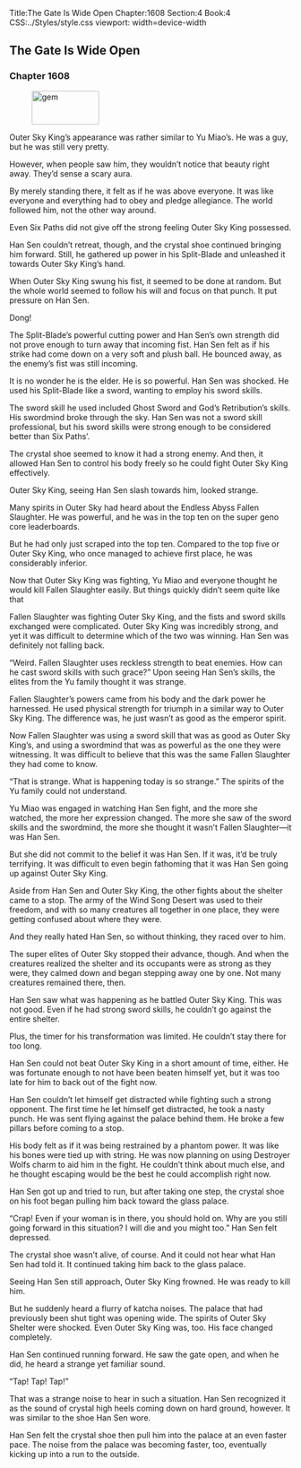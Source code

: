 Title:The Gate Is Wide Open 
Chapter:1608 
Section:4 
Book:4 
CSS:../Styles/style.css 
viewport: width=device-width
  
## The Gate Is Wide Open
### Chapter 1608
  
<figure>
	<img src="../Images/gem.gif" alt="gem" id="gem" width="120" height="60" />
</figure>
  

  
Outer Sky King’s appearance was rather similar to Yu Miao’s. He was a guy, but he was still very pretty.

However, when people saw him, they wouldn’t notice that beauty right away. They’d sense a scary aura.

By merely standing there, it felt as if he was above everyone. It was like everyone and everything had to obey and pledge allegiance. The world followed him, not the other way around.

Even Six Paths did not give off the strong feeling Outer Sky King possessed.

Han Sen couldn’t retreat, though, and the crystal shoe continued bringing him forward. Still, he gathered up power in his Split-Blade and unleashed it towards Outer Sky King’s hand.

When Outer Sky King swung his fist, it seemed to be done at random. But the whole world seemed to follow his will and focus on that punch. It put pressure on Han Sen.

Dong!

The Split-Blade’s powerful cutting power and Han Sen’s own strength did not prove enough to turn away that incoming fist. Han Sen felt as if his strike had come down on a very soft and plush ball. He bounced away, as the enemy’s fist was still incoming.

It is no wonder he is the elder. He is so powerful. Han Sen was shocked. He used his Split-Blade like a sword, wanting to employ his sword skills.

The sword skill he used included Ghost Sword and God’s Retribution’s skills. His swordmind broke through the sky. Han Sen was not a sword skill professional, but his sword skills were strong enough to be considered better than Six Paths’.

The crystal shoe seemed to know it had a strong enemy. And then, it allowed Han Sen to control his body freely so he could fight Outer Sky King effectively.

Outer Sky King, seeing Han Sen slash towards him, looked strange.

Many spirits in Outer Sky had heard about the Endless Abyss Fallen Slaughter. He was powerful, and he was in the top ten on the super geno core leaderboards.

But he had only just scraped into the top ten. Compared to the top five or Outer Sky King, who once managed to achieve first place, he was considerably inferior.

Now that Outer Sky King was fighting, Yu Miao and everyone thought he would kill Fallen Slaughter easily. But things quickly didn’t seem quite like that

Fallen Slaughter was fighting Outer Sky King, and the fists and sword skills exchanged were complicated. Outer Sky King was incredibly strong, and yet it was difficult to determine which of the two was winning. Han Sen was definitely not falling back.

“Weird. Fallen Slaughter uses reckless strength to beat enemies. How can he cast sword skills with such grace?” Upon seeing Han Sen’s skills, the elites from the Yu family thought it was strange.

Fallen Slaughter’s powers came from his body and the dark power he harnessed. He used physical strength for triumph in a similar way to Outer Sky King. The difference was, he just wasn’t as good as the emperor spirit.

Now Fallen Slaughter was using a sword skill that was as good as Outer Sky King’s, and using a swordmind that was as powerful as the one they were witnessing. It was difficult to believe that this was the same Fallen Slaughter they had come to know.

“That is strange. What is happening today is so strange.” The spirits of the Yu family could not understand.

Yu Miao was engaged in watching Han Sen fight, and the more she watched, the more her expression changed. The more she saw of the sword skills and the swordmind, the more she thought it wasn’t Fallen Slaughter—it was Han Sen.

But she did not commit to the belief it was Han Sen. If it was, it’d be truly terrifying. It was difficult to even begin fathoming that it was Han Sen going up against Outer Sky King.

Aside from Han Sen and Outer Sky King, the other fights about the shelter came to a stop. The army of the Wind Song Desert was used to their freedom, and with so many creatures all together in one place, they were getting confused about where they were.

And they really hated Han Sen, so without thinking, they raced over to him.

The super elites of Outer Sky stopped their advance, though. And when the creatures realized the shelter and its occupants were as strong as they were, they calmed down and began stepping away one by one. Not many creatures remained there, then.

Han Sen saw what was happening as he battled Outer Sky King. This was not good. Even if he had strong sword skills, he couldn’t go against the entire shelter.

Plus, the timer for his transformation was limited. He couldn’t stay there for too long.

Han Sen could not beat Outer Sky King in a short amount of time, either. He was fortunate enough to not have been beaten himself yet, but it was too late for him to back out of the fight now.

Han Sen couldn’t let himself get distracted while fighting such a strong opponent. The first time he let himself get distracted, he took a nasty punch. He was sent flying against the palace behind them. He broke a few pillars before coming to a stop.

His body felt as if it was being restrained by a phantom power. It was like his bones were tied up with string. He was now planning on using Destroyer Wolfs charm to aid him in the fight. He couldn’t think about much else, and he thought escaping would be the best he could accomplish right now.

Han Sen got up and tried to run, but after taking one step, the crystal shoe on his foot began pulling him back toward the glass palace.

“Crap! Even if your woman is in there, you should hold on. Why are you still going forward in this situation? I will die and you might too.” Han Sen felt depressed.

The crystal shoe wasn’t alive, of course. And it could not hear what Han Sen had told it. It continued taking him back to the glass palace.

Seeing Han Sen still approach, Outer Sky King frowned. He was ready to kill him.

But he suddenly heard a flurry of katcha noises. The palace that had previously been shut tight was opening wide. The spirits of Outer Sky Shelter were shocked. Even Outer Sky King was, too. His face changed completely.

Han Sen continued running forward. He saw the gate open, and when he did, he heard a strange yet familiar sound.

“Tap! Tap! Tap!”

That was a strange noise to hear in such a situation. Han Sen recognized it as the sound of crystal high heels coming down on hard ground, however. It was similar to the shoe Han Sen wore.

Han Sen felt the crystal shoe then pull him into the palace at an even faster pace. The noise from the palace was becoming faster, too, eventually kicking up into a run to the outside.